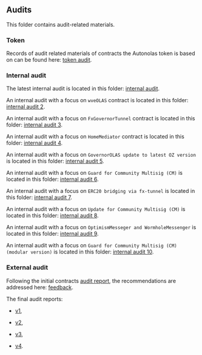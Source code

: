 ## Audits
This folder contains audit-related materials.

### Token
Records of audit related materials of contracts the Autonolas token is based on can be found here: [token audit](https://github.com/valory-xyz/autonolas-governance/blob/main/audits/token).

### Internal audit
The latest internal audit is located in this folder: [internal audit](https://github.com/valory-xyz/autonolas-governance/blob/main/audits/internal).

An internal audit with a focus on `wveOLAS` contract is located in this folder: [internal audit 2](https://github.com/valory-xyz/autonolas-governance/blob/main/audits/internal2).

An internal audit with a focus on `FxGovernorTunnel` contract is located in this folder: [internal audit 3](https://github.com/valory-xyz/autonolas-governance/blob/main/audits/internal3).

An internal audit with a focus on `HomeMediator` contract is located in this folder: [internal audit 4](https://github.com/valory-xyz/autonolas-governance/blob/main/audits/internal4).

An internal audit with a focus on `GovernorOLAS update to latest OZ version` is located in this folder: [internal audit 5](https://github.com/valory-xyz/autonolas-governance/blob/main/audits/internal5).

An internal audit with a focus on `Guard for Community Multisig (CM)` is located in this folder: [internal audit 6](https://github.com/valory-xyz/autonolas-governance/blob/main/audits/internal6).

An internal audit with a focus on `ERC20 bridging via fx-tunnel` is located in this folder: [internal audit 7](https://github.com/valory-xyz/autonolas-governance/blob/main/audits/internal7).

An internal audit with a focus on `Update for Community Multisig (CM)` is located in this folder: [internal audit 8](https://github.com/valory-xyz/autonolas-governance/blob/main/audits/internal8).

An internal audit with a focus on `OptimismMesseger and WormholeMessenger` is located in this folder: [internal audit 9](https://github.com/valory-xyz/autonolas-governance/blob/main/audits/internal9).

An internal audit with a focus on `Guard for Community Multisig (CM) (modular version)` is located in this folder: [internal audit 10](https://github.com/valory-xyz/autonolas-governance/blob/main/audits/internal10).

### External audit
Following the initial contracts [audit report](https://github.com/valory-xyz/autonolas-governance/blob/main/audits/Valory%20Review%20Final.pdf),
the recommendations are addressed here: [feedback](https://github.com/valory-xyz/autonolas-governance/blob/main/audits/Addressing%20Initial%20ApeWorX%20Recommentations.pdf).

The final audit reports:

- [v1](https://github.com/valory-xyz/autonolas-governance/blob/main/audits/Valory%20Smart%20Contract%20Audit%20by%20Solidity%20Finance-v0.1.0.pre-audit.pdf),

- [v2](https://github.com/valory-xyz/autonolas-governance/blob/main/audits/Valory%20Smart%20Contract%20Audit%20by%20Solidity%20Finance-v1.0.0.pdf),

- [v3](https://github.com/valory-xyz/autonolas-governance/blob/main/audits/Valory%20Smart%20Contract%20Audit%20by%20Solidity%20Finance-v1.1.0.pdf),

- [v4](https://sourcehat.com/audits/ValoryOLAS/).